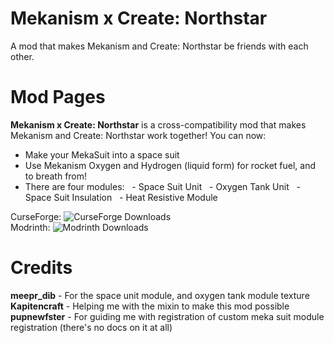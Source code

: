 # Mekanism x Create: Northstar
A mod that makes Mekanism and Create: Northstar be friends with each other.

# Mod Pages
**Mekanism x Create: Northstar** is a cross-compatibility mod that makes Mekanism and Create: Northstar work together!
You can now:
- Make your MekaSuit into a space suit
- Use Mekanism Oxygen and Hydrogen (liquid form) for rocket fuel, and to breath from!
- There are four modules:
  - Space Suit Unit
  - Oxygen Tank Unit
  - Space Suit Insulation
  - Heat Resistive Module

CurseForge: ![CurseForge Downloads](https://img.shields.io/curseforge/dt/1104223) \
Modrinth: ![Modrinth Downloads](https://img.shields.io/modrinth/dt/5kBJRF84)


# Credits
**meepr_dib** - For the space unit module, and oxygen tank module texture \
**Kapitencraft** - Helping me with the mixin to make this mod possible \
**pupnewfster** - For guiding me with registration of custom meka suit module registration (there's no docs on it at all)
